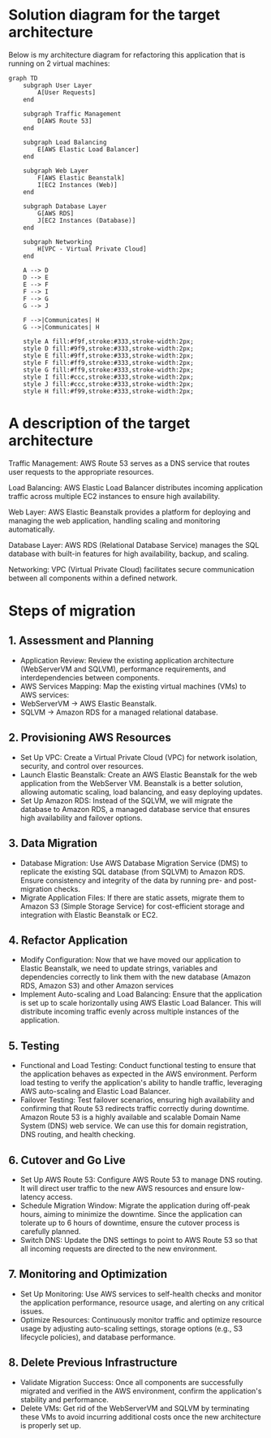 # Solution diagram for the target architecture
Below is my architecture diagram for refactoring this application that is running on 2 virtual machines: 

```mermaid
graph TD
    subgraph User Layer
        A[User Requests]
    end

    subgraph Traffic Management
        D[AWS Route 53]
    end

    subgraph Load Balancing
        E[AWS Elastic Load Balancer]
    end

    subgraph Web Layer
        F[AWS Elastic Beanstalk]
        I[EC2 Instances (Web)]
    end

    subgraph Database Layer
        G[AWS RDS]
        J[EC2 Instances (Database)]
    end

    subgraph Networking
        H[VPC - Virtual Private Cloud]
    end

    A --> D
    D --> E
    E --> F
    F --> I
    F --> G
    G --> J

    F -->|Communicates| H
    G -->|Communicates| H

    style A fill:#f9f,stroke:#333,stroke-width:2px;
    style D fill:#9f9,stroke:#333,stroke-width:2px;
    style E fill:#9ff,stroke:#333,stroke-width:2px;
    style F fill:#ff9,stroke:#333,stroke-width:2px;
    style G fill:#ff9,stroke:#333,stroke-width:2px;
    style I fill:#ccc,stroke:#333,stroke-width:2px;
    style J fill:#ccc,stroke:#333,stroke-width:2px;
    style H fill:#f99,stroke:#333,stroke-width:2px;
```
# A description of the target architecture

Traffic Management: AWS Route 53 serves as a DNS service that routes user requests to the appropriate resources.

Load Balancing: AWS Elastic Load Balancer distributes incoming application traffic across multiple EC2 instances to ensure high availability.

Web Layer: AWS Elastic Beanstalk provides a platform for deploying and managing the web application, handling scaling and monitoring automatically.

Database Layer: AWS RDS (Relational Database Service) manages the SQL database with built-in features for high availability, backup, and scaling.

Networking: VPC (Virtual Private Cloud) facilitates secure communication between all components within a defined network.

# Steps of migration

## 1. Assessment and Planning
- Application Review: Review the existing application architecture (WebServerVM and SQLVM), performance requirements, and interdependencies between components.
- AWS Services Mapping: Map the existing virtual machines (VMs) to AWS services:
- WebServerVM → AWS Elastic Beanstalk.
- SQLVM → Amazon RDS for a managed relational database.
## 2. Provisioning AWS Resources
- Set Up VPC: Create a Virtual Private Cloud (VPC) for network isolation, security, and control over resources.
- Launch Elastic Beanstalk: Create an AWS Elastic Beanstalk for the web application from the WebServer VM. Beanstalk is a better solution, allowing automatic scaling, load balancing, and easy deploying updates.
- Set Up Amazon RDS: Instead of the SQLVM, we will migrate the database to Amazon RDS, a managed database service that ensures high availability and failover options.
## 3. Data Migration
- Database Migration:
Use AWS Database Migration Service (DMS) to replicate the existing SQL database (from SQLVM) to Amazon RDS.
Ensure consistency and integrity of the data by running pre- and post-migration checks.
- Migrate Application Files:
If there are static assets, migrate them to Amazon S3 (Simple Storage Service) for cost-efficient storage and integration with Elastic Beanstalk or EC2.
## 4. Refactor Application
- Modify Configuration: Now that we have moved our application to Elastic Beanstalk, we need to update strings, variables and dependencies correctly to link them with the new database (Amazon RDS, Amazon S3) and other Amazon services 
- Implement Auto-scaling and Load Balancing:
Ensure that the application is set up to scale horizontally using AWS Elastic Load Balancer. This will distribute incoming traffic evenly across multiple instances of the application. 
## 5. Testing
- Functional and Load Testing:
Conduct functional testing to ensure that the application behaves as expected in the AWS environment.
Perform load testing to verify the application's ability to handle traffic, leveraging AWS auto-scaling and Elastic Load Balancer.
- Failover Testing:
Test failover scenarios, ensuring high availability and confirming that Route 53 redirects traffic correctly during downtime. Amazon Route 53 is a highly available and scalable Domain Name System (DNS) web service. We can use this for domain registration, DNS routing, and health checking.
## 6. Cutover and Go Live
- Set Up AWS Route 53:
Configure AWS Route 53 to manage DNS routing. It will direct user traffic to the new AWS resources and ensure low-latency access.
- Schedule Migration Window:
Migrate the application during off-peak hours, aiming to minimize the downtime. Since the application can tolerate up to 6 hours of downtime, ensure the cutover process is carefully planned.
- Switch DNS:
Update the DNS settings to point to AWS Route 53 so that all incoming requests are directed to the new environment.
## 7. Monitoring and Optimization
- Set Up Monitoring:
Use AWS services to self-health checks and monitor the application performance, resource usage, and alerting on any critical issues.
- Optimize Resources:
Continuously monitor traffic and optimize resource usage by adjusting auto-scaling settings, storage options (e.g., S3 lifecycle policies), and database performance.
## 8. Delete Previous Infrastructure
- Validate Migration Success:
Once all components are successfully migrated and verified in the AWS environment, confirm the application's stability and performance.
- Delete VMs:
Get rid of the WebServerVM and SQLVM by terminating these VMs to avoid incurring additional costs once the new architecture is properly set up. 
